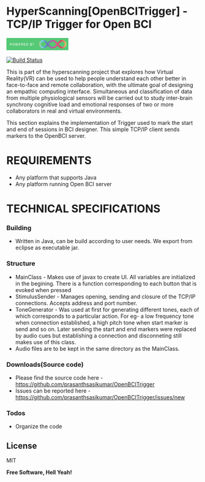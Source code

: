 # HyperScanning[OpenBCITrigger] - TCP/IP Trigger for Open BCI

[![N|Solid](https://github.com/prasanthsasikumar/localMultiplayer/blob/master/powerdByLogo.png)](http://empathiccomputing.org/)

[![Build Status](https://travis-ci.org/joemccann/dillinger.svg?branch=master)](https://github.com/prasanthsasikumar/localMultiplayer)

This is part of the hyperscanning project that explores how Virtual Reality(VR) can be used to help people understand each other better in face-to-face and remote collaboration, with the ultimate goal of designing an empathic computing interface.  Simultaneous and classification of data from multiple physiological sensors will be carried out to study inter-brain synchrony cognitive load and emotional responses of two or more collaborators in real and virtual environments.


This section explains the implementation of Trigger used to mark the start and end of sessions in BCI designer. This simple TCP/IP client sends markers to the OpenBCI server.  


# REQUIREMENTS
- Any platform that supports Java
- Any platform running Open BCI server

# TECHNICAL SPECIFICATIONS

### Building
- Written in Java, can be build according to user needs. We export from eclipse as executable jar.  

### Structure
- MainClass - Makes use of javax to create UI. All variables are initialized in the begining. There is a function corresponding to each button that is evoked when pressed
- StimulusSender - Manages opening, sending and closure of the TCP/IP connections. Accepts address and port number.
- ToneGenerator - Was used at first for generating different tones, each of which corresponds to a particular action. For eg- a low frequency tone when connection established, a high pitch tone when start marker is send and so on. Later sending the start and end markers were replaced by audio cues but establishing a connection and disconneting still makes use of this class.
- Audio files are to be kept in the same directory as the MainClass. 

### Downloads(Source code)
- Please find the source code here - https://github.com/prasanthsasikumar/OpenBCITrigger
- Issues can be reported here - https://github.com/prasanthsasikumar/OpenBCITrigger/issues/new



### Todos

 - Organize the code

License
----

MIT


**Free Software, Hell Yeah!**

